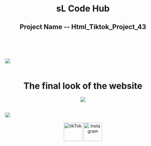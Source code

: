 <header>
<h1 align="center">sL Code Hub</h1>
    <h2>Project Name -- Html_Tiktok_Project_43</h2>
</header>
<br /><br />
<img src="https://user-images.githubusercontent.com/73097560/115834477-dbab4500-a447-11eb-908a-139a6edaec5c.gif">
<br /><br />
<div>
    <h1 align="center">The final look of the website</h1>
    <div align="center">
        <img src="Log In _ sL code Hub.png">
    </div>
</div>
<br /><br />
<img src="https://user-images.githubusercontent.com/73097560/115834477-dbab4500-a447-11eb-908a-139a6edaec5c.gif">
<br /><br />
<div align="center">
    <a href="https://www.tiktok.com/@sl_code_hub?_t=8lB3USQZmPh&_r=1"><img
            src="https://cdn-icons-png.flaticon.com/128/3046/3046126.png" alt="tikTok" width="60"></a>
    <a href="https://youtube.com/@sL_Code_HuB?si=c6Gt4TW4xBhjLSdz"><img
            src="https://cdn-icons-png.flaticon.com/128/3938/3938037.png" alt="instagram" width="60"></a>
</div>
